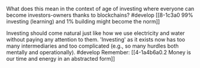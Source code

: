 What does this mean in the context of age of investing where everyone can become investors-owners thanks to blockchains? #develop 
	[[8-1c3a0 99% investing (learning) and 1% building might become the norm]]

Investing should come natural just like how we use electricity and water without paying any attention to them. 'Investing' as it exists now has too many intermediaries and too complicated (e.g., so many hurdles both mentally and operationally). #develop 
	Remember: [[4-1a4b6a0.2 Money is our time and energy in an abstracted form]]
